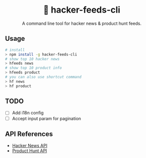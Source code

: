 <div align="center">

# 📰 hacker-feeds-cli

A command line tool for hacker news & product hunt feeds.

</div>

## Usage

```bash
# install
> npm install -g hacker-feeds-cli
# show top 10 hacker news
> hfeeds news
# show top 10 product info
> hfeeds product
# you can also use shortcut command
> hf news
> hf product
```

## TODO

- [ ] Add i18n config
- [ ] Accept input param for pagination

## API References

- [Hacker News API](https://github.com/HackerNews/API)
- [Product Hunt API](https://github.com/producthunt/producthunt-api)
